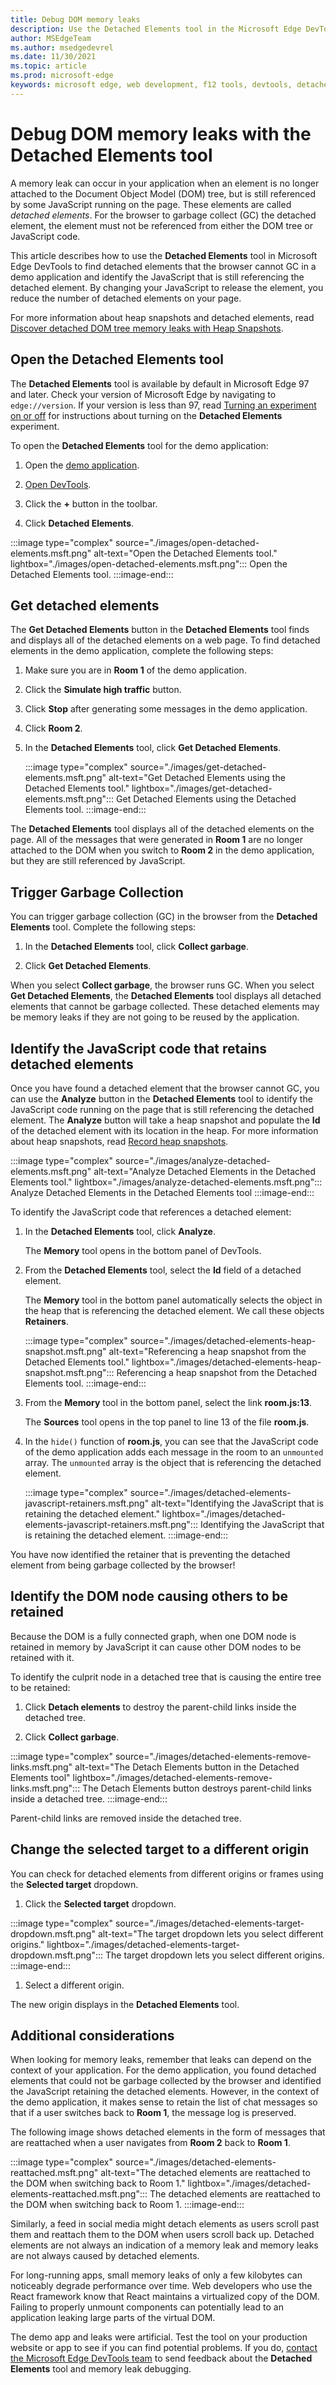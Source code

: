 ```yaml
---
title: Debug DOM memory leaks
description: Use the Detached Elements tool in the Microsoft Edge DevTools to find and fix DOM memory leaks.
author: MSEdgeTeam
ms.author: msedgedevrel
ms.date: 11/30/2021
ms.topic: article
ms.prod: microsoft-edge
keywords: microsoft edge, web development, f12 tools, devtools, detached elements, document object model, dom, memory, leak, node
---
```


# Debug DOM memory leaks with the Detached Elements tool

A memory leak can occur in your application when an element is no longer attached to the Document Object Model (DOM) tree, but is still referenced by some JavaScript running on the page. These elements are called *detached elements*. For the browser to garbage collect (GC) the detached element, the element must not be referenced from either the DOM tree or JavaScript code.

This article describes how to use the **Detached Elements** tool in Microsoft Edge DevTools to find detached elements that the browser cannot GC in a demo application and identify the JavaScript that is still referencing the detached element. By changing your JavaScript to release the element, you reduce the number of detached elements on your page.

For more information about heap snapshots and detached elements, read [Discover detached DOM tree memory leaks with Heap Snapshots](index.md#discover-detached-dom-tree-memory-leaks-with-heap-snapshots).


<!-- ====================================================================== -->
## Open the Detached Elements tool

The **Detached Elements** tool is available by default in Microsoft Edge 97 and later. Check your version of Microsoft Edge by navigating to `edge://version`. If your version is less than 97, read [Turning an experiment on or off](../experimental-features/index.md#turning-an-experiment-on-or-off) for instructions about turning on the **Detached Elements** experiment.

To open the **Detached Elements** tool for the demo application:

1. Open the [demo application](https://microsoftedge.github.io/Demos/detached-elements/).

1. [Open DevTools](../open/index.md).

1. Click the **+** button in the toolbar.

1. Click **Detached Elements**.

:::image type="complex" source="./images/open-detached-elements.msft.png" alt-text="Open the Detached Elements tool." lightbox="./images/open-detached-elements.msft.png":::
   Open the Detached Elements tool.
:::image-end:::


<!-- ====================================================================== -->
## Get detached elements

The **Get Detached Elements** button in the **Detached Elements** tool finds and displays all of the detached elements on a web page. To find detached elements in the demo application, complete the following steps:

1. Make sure you are in **Room 1** of the demo application.

1. Click the **Simulate high traffic** button.

1. Click **Stop** after generating some messages in the demo application.

1. Click **Room 2**.

1. In the **Detached Elements** tool, click **Get Detached Elements**.

   :::image type="complex" source="./images/get-detached-elements.msft.png" alt-text="Get Detached Elements using the Detached Elements tool." 
   lightbox="./images/get-detached-elements.msft.png":::
      Get Detached Elements using the Detached Elements tool.
   :::image-end:::

The **Detached Elements** tool displays all of the detached elements on the page. All of the messages that were generated in **Room 1** are no longer attached to the DOM when you switch to **Room 2** in the demo application, but they are still referenced by JavaScript.


<!-- ====================================================================== -->
## Trigger Garbage Collection

You can trigger garbage collection (GC) in the browser from the **Detached Elements** tool. Complete the following steps:

1. In the **Detached Elements** tool, click **Collect garbage**.

1. Click **Get Detached Elements**.

When you select **Collect garbage**, the browser runs GC. When you select **Get Detached Elements**, the **Detached Elements** tool displays all detached elements that cannot be garbage collected. These detached elements may be memory leaks if they are not going to be reused by the application.


<!-- ====================================================================== -->
## Identify the JavaScript code that retains detached elements

Once you have found a detached element that the browser cannot GC, you can use the **Analyze** button in the **Detached Elements** tool to identify the JavaScript code running on the page that is still referencing the detached element. The **Analyze** button will take a heap snapshot and populate the **Id** of the detached element with its location in the heap. For more information about heap snapshots, read [Record heap snapshots](heap-snapshots.md).

:::image type="complex" source="./images/analyze-detached-elements.msft.png" alt-text="Analyze Detached Elements in the Detached Elements tool." lightbox="./images/analyze-detached-elements.msft.png":::
   Analyze Detached Elements in the Detached Elements tool
:::image-end:::

To identify the JavaScript code that references a detached element:

1. In the **Detached Elements** tool, click **Analyze**.

    The **Memory** tool opens in the bottom panel of DevTools.

1. From the **Detached Elements** tool, select the **Id** field of a detached element.

   The **Memory** tool in the bottom panel automatically selects the object in the heap that is referencing the detached element. We call these objects **Retainers**.

   :::image type="complex" source="./images/detached-elements-heap-snapshot.msft.png" alt-text="Referencing a heap snapshot from the Detached Elements tool." 
   lightbox="./images/detached-elements-heap-snapshot.msft.png":::
      Referencing a heap snapshot from the Detached Elements tool.
   :::image-end:::

1. From the **Memory** tool in the bottom panel, select the link **room.js:13**.

   The **Sources** tool opens in the top panel to line 13 of the file **room.js**.

1. In the `hide()` function of **room.js**, you can see that the JavaScript code of the demo application adds each message in the room to an `unmounted` array. The `unmounted` array is the object that is referencing the detached element.

   :::image type="complex" source="./images/detached-elements-javascript-retainers.msft.png" alt-text="Identifying the JavaScript that is retaining the detached element."
   lightbox="./images/detached-elements-javascript-retainers.msft.png":::
      Identifying the JavaScript that is retaining the detached element.
   :::image-end:::

You have now identified the retainer that is preventing the detached element from being garbage collected by the browser!


<!-- ====================================================================== -->
## Identify the DOM node causing others to be retained

Because the DOM is a fully connected graph, when one DOM node is retained in memory by JavaScript it can cause other DOM nodes to be retained with it.

To identify the culprit node in a detached tree that is causing the entire tree to be retained:

1.  Click **Detach elements** to destroy the parent-child links inside the detached tree.

1.  Click **Collect garbage**.

   :::image type="complex" source="./images/detached-elements-remove-links.msft.png" alt-text="The Detach Elements button in the Detached Elements tool" 
   lightbox="./images/detached-elements-remove-links.msft.png":::
      The Detach Elements button destroys parent-child links inside a detached tree.
   :::image-end:::

   Parent-child links are removed inside the detached tree.


<!-- ====================================================================== -->
## Change the selected target to a different origin

You can check for detached elements from different origins or frames using the **Selected target** dropdown. 

1.   Click the **Selected target** dropdown.

   :::image type="complex" source="./images/detached-elements-target-dropdown.msft.png" alt-text="The target dropdown lets you select different origins." 
   lightbox="./images/detached-elements-target-dropdown.msft.png":::
   The target dropdown lets you select different origins.
   :::image-end:::

1.   Select a different origin.

   The new origin displays in the **Detached Elements** tool.
   
<!-- ====================================================================== -->
## Additional considerations

When looking for memory leaks, remember that leaks can depend on the context of your application. For the demo application, you found detached elements that could not be garbage collected by the browser and identified the JavaScript retaining the detached elements. However, in the context of the demo application, it makes sense to retain the list of chat messages so that if a user switches back to **Room 1**, the message log is preserved.

The following image shows detached elements in the form of messages that are reattached when a user navigates from **Room 2** back to **Room 1**. 

:::image type="complex" source="./images/detached-elements-reattached.msft.png" alt-text="The detached elements are reattached to the DOM when switching back to Room 1." lightbox="./images/detached-elements-reattached.msft.png":::
   The detached elements are reattached to the DOM when switching back to Room 1.
:::image-end:::

Similarly, a feed in social media might detach elements as users scroll past them and reattach them to the DOM when users scroll back up. Detached elements are not always an indication of a memory leak and memory leaks are not always caused by detached elements.

For long-running apps, small memory leaks of only a few kilobytes can noticeably degrade performance over time. Web developers who use the React framework know that React maintains a virtualized copy of the DOM. Failing to properly unmount components can potentially lead to an application leaking large parts of the virtual DOM.

The demo app and leaks were artificial. Test the tool on your production website or app to see if you can find potential problems. If you do, [contact the Microsoft Edge DevTools team](../contact.md) to send feedback about the **Detached Elements** tool and memory leak debugging.
